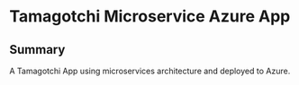 # Tamagotchi Microservice Azure App

## Summary

A Tamagotchi App using microservices architecture and deployed to Azure.